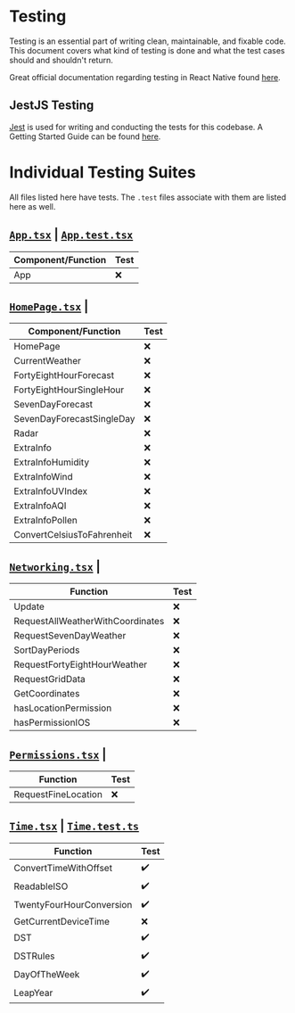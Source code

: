 # Testing

Testing is an essential part of writing clean, maintainable, and fixable code. This document covers what kind of testing is done and what the test cases should and shouldn't return. 

Great official documentation regarding testing in React Native found [here](https://reactnative.dev/docs/testing-overview).

## JestJS Testing

[Jest](https://jestjs.io/) is used for writing and conducting the tests for this codebase. A Getting Started Guide can be found [here](https://jestjs.io/docs/getting-started).

# Individual Testing Suites

All files listed here have tests. The `.test` files associate with them are listed here as well. 

## [`App.tsx`](../App.tsx) | [`App.test.tsx`](../Tests/App.test.tsx)

| Component/Function | Test |
|--|--|
| App | ❌ |

## [`HomePage.tsx`](../Components/HomePage.tsx) | []()

| Component/Function | Test |
|--|--|
| HomePage | ❌ |
| CurrentWeather | ❌ |
| FortyEightHourForecast | ❌ |
| FortyEightHourSingleHour | ❌ |
| SevenDayForecast | ❌ |
| SevenDayForecastSingleDay | ❌ |
| Radar | ❌ |
| ExtraInfo | ❌ |
| ExtraInfoHumidity | ❌ |
| ExtraInfoWind | ❌ |
| ExtraInfoUVIndex | ❌ |
| ExtraInfoAQI | ❌ |
| ExtraInfoPollen | ❌ |
| ConvertCelsiusToFahrenheit | ❌ |

## [`Networking.tsx`](../Handlers/Networking.tsx) | []()

| Function | Test |
|--|--|
| Update | ❌ |
| RequestAllWeatherWithCoordinates | ❌ |
| RequestSevenDayWeather | ❌ |
| SortDayPeriods | ❌ |
| RequestFortyEightHourWeather | ❌ |
| RequestGridData | ❌ |
| GetCoordinates | ❌ |
| hasLocationPermission | ❌ |
| hasPermissionIOS | ❌ |

## [`Permissions.tsx`](../Handlers/Permissions.tsx) | []()

| Function | Test |
|--|--|
| RequestFineLocation | ❌ |

## [`Time.tsx`](../Handlers/Time.tsx) | [`Time.test.ts`](../Tests/Time.test.ts)

| Function | Test |
|--|--|
| ConvertTimeWithOffset | ✔️ |
| ReadableISO | ✔️ |
| TwentyFourHourConversion | ✔️ |
| GetCurrentDeviceTime | ❌ |
| DST | ✔️ |
| DSTRules | ✔️ |
| DayOfTheWeek | ✔️ |
| LeapYear | ✔️ |
